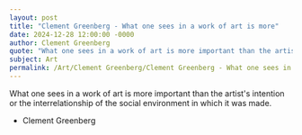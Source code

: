 ```yaml
---
layout: post
title: "Clement Greenberg - What one sees in a work of art is more"
date: 2024-12-28 12:00:00 -0000
author: Clement Greenberg
quote: "What one sees in a work of art is more important than the artist's intention or the interrelationship of the social environment in which it was made."
subject: Art
permalink: /Art/Clement Greenberg/Clement Greenberg - What one sees in a work of art is more
---
```


What one sees in a work of art is more important than the artist's intention or the interrelationship of the social environment in which it was made.

- Clement Greenberg
